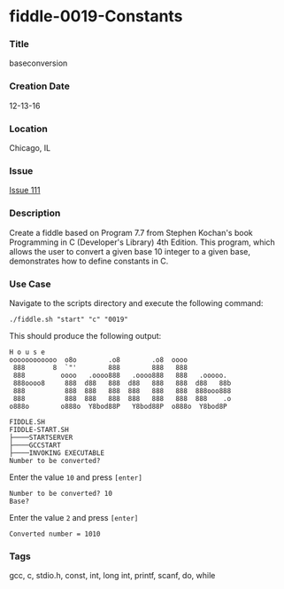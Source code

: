 fiddle-0019-Constants
======

### Title

baseconversion


### Creation Date

12-13-16


### Location

Chicago, IL


### Issue

[Issue 111](https://github.com/bradyhouse/house/issues/111)


### Description

Create a fiddle based on Program 7.7 from Stephen Kochan's book Programming in C (Developer's Library) 4th Edition. 
This program, which allows the user to convert a given base 10 integer to a given base, demonstrates how to define 
constants in C.


### Use Case

Navigate to the scripts directory and execute the following command:

    ./fiddle.sh "start" "c" "0019"
    
This should produce the following output:

    H o u s e
    oooooooooooo  o8o        .o8        .o8  oooo
     888       8  `"'        888        888   888
     888         oooo   .oooo888   .oooo888   888   .ooooo.
     888oooo8     888  d88   888  d88   888   888  d88   88b
     888          888  888   888  888   888   888  888ooo888
     888          888  888   888  888   888   888  888    .o
    o888o        o888o  Y8bod88P   Y8bod88P  o888o  Y8bod8P
    
    FIDDLE.SH
    FIDDLE-START.SH
    ├────STARTSERVER
    ├────GCCSTART
    ├────INVOKING EXECUTABLE
    Number to be converted?

Enter the value `10` and press `[enter]`

    Number to be converted? 10
    Base?
    
Enter the value `2` and press `[enter]`

    Converted number = 1010


### Tags

gcc, c, stdio.h, const, int, long int, printf, scanf, do, while
